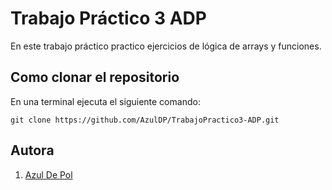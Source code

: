# Trabajo Práctico 3 ADP

En este trabajo práctico practico ejercicios de lógica de arrays y funciones. 


 
## Como clonar el repositorio 
En una terminal ejecuta el siguiente comando: 

```
git clone https://github.com/AzulDP/TrabajoPractico3-ADP.git
```

## Autora

1. [Azul De Pol](https://github.com/AzulDP)
